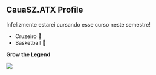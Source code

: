 ## CauaSZ.ATX Profile
Infelizmente estarei cursando esse curso neste semestre!

- Cruzeiro 💙
- Basketball 🏀

**Grow the Legend**

![](https://media1.tenor.com/m/HVrOH_3HCosAAAAd/zaksuhar-milwaukee-bucks.gif)
